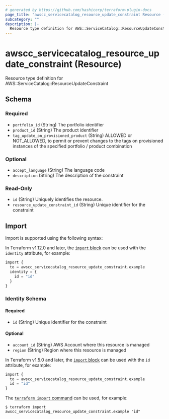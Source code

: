 ```yaml
---
# generated by https://github.com/hashicorp/terraform-plugin-docs
page_title: "awscc_servicecatalog_resource_update_constraint Resource - terraform-provider-awscc"
subcategory: ""
description: |-
  Resource type definition for AWS::ServiceCatalog::ResourceUpdateConstraint
---
```


# awscc_servicecatalog_resource_update_constraint (Resource)

Resource type definition for AWS::ServiceCatalog::ResourceUpdateConstraint



<!-- schema generated by tfplugindocs -->
## Schema

### Required

- `portfolio_id` (String) The portfolio identifier
- `product_id` (String) The product identifier
- `tag_update_on_provisioned_product` (String) ALLOWED or NOT_ALLOWED, to permit or prevent changes to the tags on provisioned instances of the specified portfolio / product combination

### Optional

- `accept_language` (String) The language code
- `description` (String) The description of the constraint

### Read-Only

- `id` (String) Uniquely identifies the resource.
- `resource_update_constraint_id` (String) Unique identifier for the constraint

## Import

Import is supported using the following syntax:

In Terraform v1.12.0 and later, the [`import` block](https://developer.hashicorp.com/terraform/language/import) can be used with the `identity` attribute, for example:

```terraform
import {
  to = awscc_servicecatalog_resource_update_constraint.example
  identity = {
    id = "id"
  }
}
```

<!-- schema generated by tfplugindocs -->
### Identity Schema

#### Required

- `id` (String) Unique identifier for the constraint

#### Optional

- `account_id` (String) AWS Account where this resource is managed
- `region` (String) Region where this resource is managed

In Terraform v1.5.0 and later, the [`import` block](https://developer.hashicorp.com/terraform/language/import) can be used with the `id` attribute, for example:

```terraform
import {
  to = awscc_servicecatalog_resource_update_constraint.example
  id = "id"
}
```

The [`terraform import` command](https://developer.hashicorp.com/terraform/cli/commands/import) can be used, for example:

```shell
$ terraform import awscc_servicecatalog_resource_update_constraint.example "id"
```
